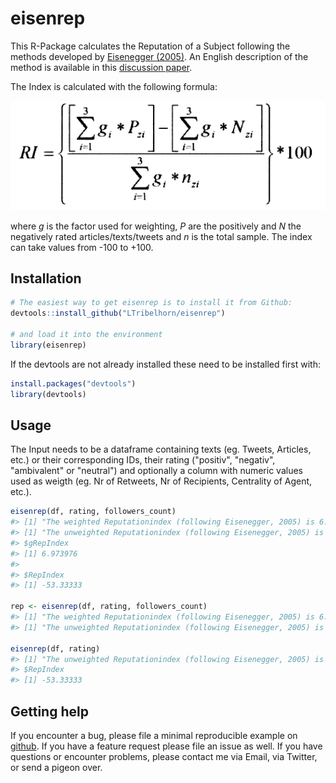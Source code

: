 # eisenrep
This R-Package calculates the Reputation of a Subject following the methods developed by <a href="https://www.springer.com/de/book/9783531146362" target="_blank">Eisenegger (2005)</a>. An English description of the method is available in this <a href="https://www.foeg.uzh.ch/dam/jcr:00000000-13a2-35bc-0000-000078f4fa2a/True_Good_Beautiful_e.pdf" target="blank">discussion paper</a>.

The Index is calculated with the following formula:

![Formula of Reputationindex (Eisenegger, 2005)](https://raw.githubusercontent.com/LTribelhorn/eisenrep/master/eisenrep.PNG)

where *g* is the factor used for weighting, *P* are the positively and *N* the negatively rated articles/texts/tweets and *n* is the total sample. The index can take values from -100 to +100.


## Installation

``` r
# The easiest way to get eisenrep is to install it from Github:
devtools::install_github("LTribelhorn/eisenrep")

# and load it into the environment
library(eisenrep)
```
If the devtools are not already installed these need to be installed first with:
``` r
install.packages("devtools")
library(devtools)
```

## Usage
The Input needs to be a dataframe containing texts (eg. Tweets, Articles, etc.) or their corresponding IDs, their rating ("positiv", "negativ", "ambivalent" or "neutral") and optionally a column with numeric values used as weigth (eg. Nr of Retweets, Nr of Recipients, Centrality of Agent, etc.).

``` r
eisenrep(df, rating, followers_count)
#> [1] "The weighted Reputationindex (following Eisenegger, 2005) is 6.97397566612722."
#> [1] "The unweighted Reputationindex (following Eisenegger, 2005) is -53.3333333333333."
#> $gRepIndex
#> [1] 6.973976
#> 
#> $RepIndex
#> [1] -53.33333

rep <- eisenrep(df, rating, followers_count)
#> [1] "The weighted Reputationindex (following Eisenegger, 2005) is 6.97397566612722."
#> [1] "The unweighted Reputationindex (following Eisenegger, 2005) is -53.3333333333333."

eisenrep(df, rating)
#> [1] "The unweighted Reputationindex (following Eisenegger, 2005) is -53.3333333333333."
#> $RepIndex
#> [1] -53.33333
```

## Getting help

If you encounter a bug, please file a minimal reproducible example
on [github](https://github.com/LTribelhorn/eisenrep/issues). If you have a feature request please file an issue as well. 
If you have questions or encounter problems, please contact me via Email, via Twitter, or send a pigeon over.
